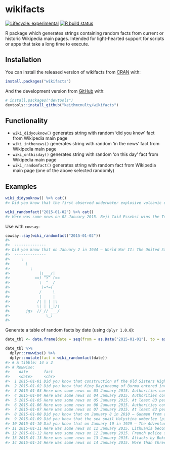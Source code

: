 
<!-- README.md is generated from README.Rmd. Please edit that file -->

# wikifacts

<!-- badges: start -->

[![Lifecycle:
experimental](https://img.shields.io/badge/lifecycle-experimental-orange.svg)](https://www.tidyverse.org/lifecycle/#experimental)
[![R build
status](https://github.com/keithmcnulty/wikifacts/workflows/R-CMD-check/badge.svg)](https://github.com/keithmcnulty/wikifacts/actions)
<!-- badges: end -->

R package which generates strings containing random facts from current
or historic Wikipedia main pages. Intended for light-hearted support for
scripts or apps that take a long time to execute.

## Installation

You can install the released version of wikifacts from
[CRAN](https://CRAN.R-project.org) with:

``` r
install.packages("wikifacts")
```

And the development version from [GitHub](https://github.com/) with:

``` r
# install.packages("devtools")
devtools::install_github("keithmcnulty/wikifacts")
```

## Functionality

  - `wiki_didyouknow()` generates string with random ‘did you know’ fact
    from Wikipedia main page
  - `wiki_inthenews()` generates string with random ‘in the news’ fact
    from Wikipedia main page
  - `wiki_onthisday()` generates string with random ‘on this day’ fact
    from Wikipedia main page
  - `wiki_randomfact()` generates string with random fact from Wikipedia
    main page (one of the above selected randomly)

## Examples

``` r
wiki_didyouknow() %>% cat()
#> Did you know that the first observed underwater explosive volcanic eruption (example pictured) occurred in 2004 at NW Rota-1? (Courtesy of Wikipedia)
```

``` r
wiki_randomfact("2015-01-02") %>% cat()
#> Here was some news on 02 January 2015. Beji Caid Essebsi wins the Tunisian presidential election. (Courtesy of Wikipedia)
```

Use with `cowsay`:

``` r
cowsay::say(wiki_randomfact("2015-01-02"))
#> 
#>  -------------- 
#> Did you know that on January 2 in 1944 – World War II: The United States and Australia successfully landed 13,000 troops on Papua New Guinea in an attempt to cut off a Japanese retreat. (Courtesy of Wikipedia) 
#>  --------------
#>     \
#>       \
#>         \
#>             |\___/|
#>           ==) ^Y^ (==
#>             \  ^  /
#>              )=*=(
#>             /     \
#>             |     |
#>            /| | | |\
#>            \| | |_|/\
#>       jgs  //_// ___/
#>                \_)
#> 
```

Generate a table of random facts by date (using
`dplyr 1.0.0`):

``` r
date_tbl <- data.frame(date = seq(from = as.Date("2015-01-01"), to = as.Date("2015-01-14"), by = "days"))

date_tbl %>% 
  dplyr::rowwise() %>% 
  dplyr::mutate(fact = wiki_randomfact(date))
#> # A tibble: 14 x 2
#> # Rowwise: 
#>    date       fact                                                              
#>    <date>     <chr>                                                             
#>  1 2015-01-01 Did you know that construction of the Old Sisters High School (pi…
#>  2 2015-01-02 Did you know that King Bayinnaung of Burma entered into several m…
#>  3 2015-01-03 Here was some news on 03 January 2015. Authorities confirm the di…
#>  4 2015-01-04 Here was some news on 04 January 2015. Authorities confirm the di…
#>  5 2015-01-05 Here was some news on 05 January 2015. At least 83 people are kil…
#>  6 2015-01-06 Here was some news on 06 January 2015. Authorities confirm the di…
#>  7 2015-01-07 Here was some news on 07 January 2015. At least 83 people are kil…
#>  8 2015-01-08 Did you know that on January 8 in 2010 – Gunmen from an offshoot …
#>  9 2015-01-09 Did you know that the sea snail Halystina umberlee (pictured) was…
#> 10 2015-01-10 Did you know that on January 10 in 1929 – The Adventures of Tinti…
#> 11 2015-01-11 Here was some news on 11 January 2015. Lithuania becomes the 19th…
#> 12 2015-01-12 Here was some news on 12 January 2015. French police free hostage…
#> 13 2015-01-13 Here was some news on 13 January 2015. Attacks by Boko Haram on t…
#> 14 2015-01-14 Here was some news on 14 January 2015. More than three million pe…
```

